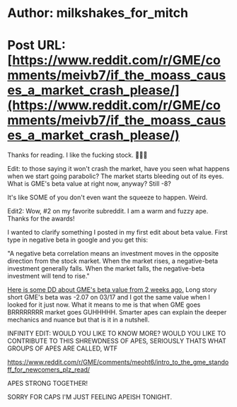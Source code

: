 # Author: milkshakes_for_mitch
# Post URL: [https://www.reddit.com/r/GME/comments/meivb7/if_the_moass_causes_a_market_crash_please/](https://www.reddit.com/r/GME/comments/meivb7/if_the_moass_causes_a_market_crash_please/)


Thanks for reading. I like the fucking stock. 🚀🚀🚀

Edit: to those saying it won't crash the market, have you seen what happens when we start going parabolic? The market starts bleeding out of its eyes. What is GME's beta value at right now, anyway? Still -8? 


It's like SOME of you don't even want the squeeze to happen. Weird.

Edit2:
Wow, #2 on my favorite subreddit. I am a warm and fuzzy ape. Thanks for the awards!

I wanted to clarify something I posted in my first edit about beta value. First type in negative beta in google and you get this:

"A negative beta correlation means an investment moves in the opposite direction from the stock market. When the market rises, a negative-beta investment generally falls. When the market falls, the negative-beta investment will tend to rise."

[Here is some DD about GME's beta value from 2 weeks ago.](https://www.reddit.com/r/Wallstreetbetsnew/comments/m6g8u4/extremely_abnormal_negative_beta_of_gme_evidence/) Long story short GME's beta was -2.07 on 03/17 and I got the same value when I looked for it just now. What it means to me is that when GME goes BRRRRRRRR market goes GUHHHHH. Smarter apes can explain the deeper mechanics and nuance but that is it in a nutshell.

INFINITY EDIT:
WOULD YOU LIKE TO KNOW MORE? WOULD YOU LIKE TO CONTRIBUTE TO THIS SHREWDNESS OF APES, SERIOUSLY THATS WHAT GROUPS OF APES ARE CALLED, WTF

https://www.reddit.com/r/GME/comments/meoht6/intro_to_the_gme_standoff_for_newcomers_plz_read/ 

APES STRONG TOGETHER!

SORRY FOR CAPS I'M JUST FEELING APEISH TONIGHT.